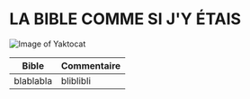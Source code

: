 # LA BIBLE COMME SI J'Y ÉTAIS

![Image of Yaktocat](http://www.astrosurf.com/luxorion/Illustrations/bible-gutenberg-morgan.jpg)

Bible | Commentaire
------------ | -------------
blablabla | bliblibli
